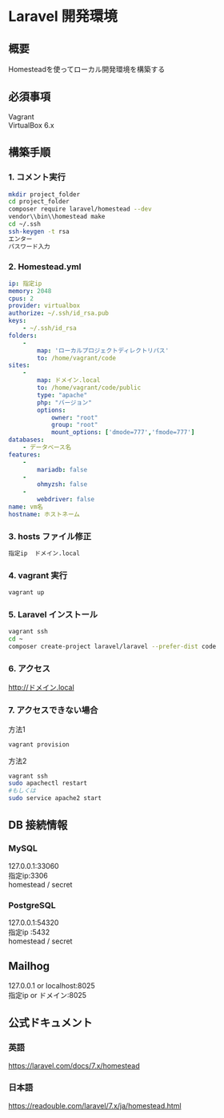 Laravel 開発環境
====

## 概要
Homesteadを使ってローカル開発環境を構築する
## 必須事項

Vagrant  
VirtualBox 6.x

## 構築手順
### 1. コメント実行
```bash
mkdir project_folder
cd project_folder
composer require laravel/homestead --dev
vendor\\bin\\homestead make
cd ~/.ssh
ssh-keygen -t rsa
エンター
パスワード入力
```
### 2. Homestead.yml
```yaml
ip: 指定ip
memory: 2048
cpus: 2
provider: virtualbox
authorize: ~/.ssh/id_rsa.pub
keys:
    - ~/.ssh/id_rsa
folders:
    -
        map: 'ローカルプロジェクトディレクトリパス'
        to: /home/vagrant/code
sites:
    -
        map: ドメイン.local
        to: /home/vagrant/code/public
        type: "apache"
        php: "バージョン"
        options:
            owner: "root"
            group: "root"
            mount_options: ['dmode=777','fmode=777']
databases:
    - データベース名
features:
    -
        mariadb: false
    -
        ohmyzsh: false
    -
        webdriver: false
name: vm名
hostname: ホストネーム
```
### 3. hosts ファイル修正
```bash
指定ip  ドメイン.local
```
### 4. vagrant 実行
```bash
vagrant up
```
### 5. Laravel インストール
```bash
vagrant ssh
cd ~
composer create-project laravel/laravel --prefer-dist code
```
### 6. アクセス
http://ドメイン.local

### 7. アクセスできない場合
方法1
```bash
vagrant provision
```

方法2
```bash
vagrant ssh
sudo apachectl restart
#もしくは
sudo service apache2 start
```
## DB 接続情報
### MySQL
127.0.0.1:33060  
指定ip:3306  
homestead / secret

### PostgreSQL
127.0.0.1:54320  
指定ip :5432  
homestead / secret

## Mailhog
127.0.0.1 or localhost:8025  
指定ip or ドメイン:8025

## 公式ドキュメント
### 英語
https://laravel.com/docs/7.x/homestead
### 日本語
https://readouble.com/laravel/7.x/ja/homestead.html